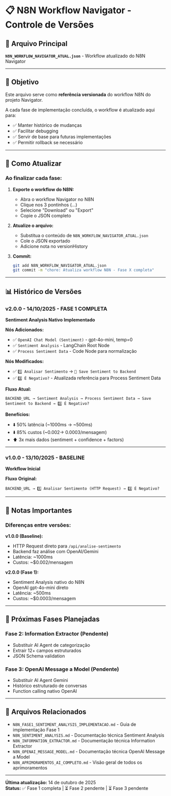 # 📋 N8N Workflow Navigator - Controle de Versões

## 📁 Arquivo Principal

**`N8N_WORKFLOW_NAVIGATOR_ATUAL.json`** - Workflow atualizado do N8N Navigator

---

## 🎯 Objetivo

Este arquivo serve como **referência versionada** do workflow N8N do projeto Navigator. 

A cada fase de implementação concluída, o workflow é atualizado aqui para:
- ✅ Manter histórico de mudanças
- ✅ Facilitar debugging
- ✅ Servir de base para futuras implementações
- ✅ Permitir rollback se necessário

---

## 🔄 Como Atualizar

### **Ao finalizar cada fase:**

1. **Exporte o workflow do N8N:**
   - Abra o workflow Navigator no N8N
   - Clique nos 3 pontinhos (...)
   - Selecione "Download" ou "Export"
   - Copie o JSON completo

2. **Atualize o arquivo:**
   - Substitua o conteúdo de `N8N_WORKFLOW_NAVIGATOR_ATUAL.json`
   - Cole o JSON exportado
   - Adicione nota no versionHistory

3. **Commit:**
   ```bash
   git add N8N_WORKFLOW_NAVIGATOR_ATUAL.json
   git commit -m "chore: Atualiza workflow N8N - Fase X completa"
   ```

---

## 📊 Histórico de Versões

### **v2.0.0 - 14/10/2025 - FASE 1 COMPLETA**
**Sentiment Analysis Nativo Implementado**

**Nós Adicionados:**
- ✅ `OpenAI Chat Model (Sentiment)` - gpt-4o-mini, temp=0
- ✅ `Sentiment Analysis` - LangChain Root Node
- ✅ `Process Sentiment Data` - Code Node para normalização

**Nós Modificados:**
- ✅ `1️⃣ Analisar Sentimento` → `💾 Save Sentiment to Backend`
- ✅ `3️⃣ É Negativo?` - Atualizada referência para Process Sentiment Data

**Fluxo Atual:**
```
BACKEND_URL → Sentiment Analysis → Process Sentiment Data → Save Sentiment to Backend → 3️⃣ É Negativo?
```

**Benefícios:**
- ⬇️ 50% latência (~1000ms → ~500ms)
- ⬇️ 85% custos (~$0.002 → ~$0.0003/mensagem)
- ⬆️ 3x mais dados (sentiment + confidence + factors)

---

### **v1.0.0 - 13/10/2025 - BASELINE**
**Workflow Inicial**

**Fluxo Original:**
```
BACKEND_URL → 1️⃣ Analisar Sentimento (HTTP Request) → 3️⃣ É Negativo?
```

---

## 📝 Notas Importantes

### **Diferenças entre versões:**

**v1.0.0 (Baseline):**
- HTTP Request direto para `/api/analise-sentimento`
- Backend faz análise com OpenAI/Gemini
- Latência: ~1000ms
- Custos: ~$0.002/mensagem

**v2.0.0 (Fase 1):**
- Sentiment Analysis nativo do N8N
- OpenAI gpt-4o-mini direto
- Latência: ~500ms
- Custos: ~$0.0003/mensagem

---

## 🚀 Próximas Fases Planejadas

### **Fase 2: Information Extractor** (Pendente)
- Substituir AI Agent de categorização
- Extrair 12+ campos estruturados
- JSON Schema validation

### **Fase 3: OpenAI Message a Model** (Pendente)
- Substituir AI Agent Gemini
- Histórico estruturado de conversas
- Function calling nativo OpenAI

---

## 🔗 Arquivos Relacionados

- `N8N_FASE1_SENTIMENT_ANALYSIS_IMPLEMENTACAO.md` - Guia de implementação Fase 1
- `N8N_SENTIMENT_ANALYSIS.md` - Documentação técnica Sentiment Analysis
- `N8N_INFORMATION_EXTRACTOR.md` - Documentação técnica Information Extractor
- `N8N_OPENAI_MESSAGE_MODEL.md` - Documentação técnica OpenAI Message a Model
- `N8N_APRIMORAMENTOS_AI_COMPLETO.md` - Visão geral de todos os aprimoramentos

---

**Última atualização:** 14 de outubro de 2025  
**Status:** ✅ Fase 1 completa | ⏳ Fase 2 pendente | ⏳ Fase 3 pendente


